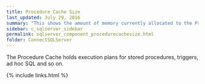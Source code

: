 ```yaml
---
title: ﻿Procedure Cache Size
last_updated: July 29, 2016
summary: "This shows the amount of memory currently allocated to the Procedure Cache."
sidebar: c_sqlserver_sidebar
permalink: sqlserver_component_procedurecachesize.html
folder: ConnectSQLServer
---
```



The Procedure Cache holds execution plans for stored procedures, triggers, ad hoc SQL and so on.

{% include links.html %}
